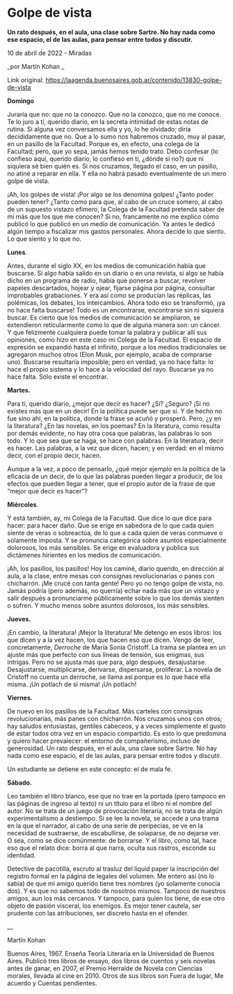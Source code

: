 # Golpe de vista

**Un rato después, en el aula, una clase sobre Sartre. No hay nada como ese espacio, el de las aulas, para pensar entre todos y discutir.**

10 de abril de 2022 - Miradas

_por Martín Kohan _

Link original: https://laagenda.buenosaires.gob.ar/contenido/13830-golpe-de-vista



**Domingo**




Juraría que no: que no la conozco. Que no la conozco, que no me conoce. Te lo juro a ti, querido diario, en la secreta intimidad de estas notas de rutina. Si alguna vez conversamos ella y yo, lo he olvidado; diría decididamente que no. Que a lo sumo nos habremos cruzado, muy al pasar, en un pasillo de la Facultad. Porque es, en efecto, una colega de la Facultad; pero, que yo sepa, jamás hemos tenido trato. Debo confesar (lo confieso aquí, querido diario, lo confieso en ti, ¿dónde si no?) que ni siquiera sé bien quién es. Si nos cruzamos, llegado el caso, en un pasillo, no atiné a reparar en ella. Y ella no habrá pasado eventualmente de un mero golpe de vista.




¡Ah, los golpes de vista! ¡Por algo se los denomina golpes! ¿Tanto poder pueden tener? ¿Tanto como para que, al cabo de un cruce somero, al cabo de un supuesto vistazo efímero, la Colega de la Facultad pretenda saber de mí más que los que me conocen? Si no, francamente no me explico cómo publicó lo que publicó en un medio de comunicación. Ya antes le dedicó algún tiempo a fiscalizar mis gastos personales. Ahora decide lo que siento. Lo que siento y lo que no.




**Lunes**.




Antes, durante el siglo XX, en los medios de comunicación había que buscarse. Si algo había salido en un diario o en una revista, si algo se había dicho en un programa de radio, había que ponerse a buscar, revolver papeles descartados, hojear y ojear, fijarse página por página, consultar improbables grabaciones. Y era así como se producían las réplicas, las polémicas, los debates, los intercambios. Ahora todo eso se transformó, ¡ya no hace falta buscarse! Todo es un encontrarse, encontrarse sin ni siquiera buscar. Es cierto que los medios de comunicación se ampliaron, se extendieron reticularmente como lo que de alguna manera son: un cáncer. Y que felizmente cualquiera puede tomar la palabra y publicar allí sus opiniones, como hizo en este caso mi Colega de la Facultad. El espacio de expresión se expandió hasta el infinito, porque a los medios tradicionales se agregaron muchos otros (Elon Musk, por ejemplo, acaba de comprarse uno). Buscarse resultaría imposible; pero en verdad, ya no hace falta: lo hace el propio sistema y lo hace a la velocidad del rayo. Buscarse ya no hace falta. Sólo existe el encontrar.




**Martes.**




Para ti, querido diario, ¿mejor que decir es hacer? ¿Sí? ¿Seguro? ¡Si no existes más que en un decir! En la política puede ser que sí. Y de hecho no fue sino ahí, en la política, donde la frase se acuñó y prosperó. Pero, ¿y en la literatura? ¿En las novelas, en los poemas? En la literatura, como resulta por demás evidente, no hay otra cosa que palabras, las palabras lo son todo. Y lo que sea que se haga, se hace con palabras. En la literatura, decir es hacer. Las palabras, a la vez que dicen, hacen; y en verdad: en el mismo decir, con el propio decir, hacen.




Aunque a la vez, a poco de pensarlo, ¿qué mejor ejemplo en la política de la eficacia de un decir, de lo que las palabras pueden llegar a producir, de los efectos que pueden llegar a tener, que el propio autor de la frase de que “mejor que decir es hacer”?




**Miércoles**.




Y está también, ay, mi Colega de la Facultad. Que dice lo que dice para hacer: para hacer daño. Que se erige en sabedora de lo que cada quien siente de veras o sobreactúa, de lo que a cada quien de veras conmueve o solamente imposta. Y se pronuncia categórica sobre asuntos especialmente dolorosos, los más sensibles. Se erige en evaluadora y publica sus dictámenes hirientes en los medios de comunicación.




¡Ah, los pasillos, los pasillos! Hoy los caminé, diario querido, en dirección al aula, a la clase, entre mesas con consignas revolucionarias o panes con chicharrón. ¡Me crucé con tanta gente! Pero yo no tengo golpe de vista, no. Jamás podría (pero además, no querría) echar nada más que un vistazo y salir después a pronunciarme públicamente sobre lo que los demás sienten o sufren. Y mucho menos sobre asuntos dolorosos, los más sensibles.




**Jueves.**




¡En cambio, la literatura! ¡Mejor la literatura! Me detengo en esos libros: los que dicen y a la vez hacen, los que hacen eso que dicen. Vengo de leer, concretamente, *Derroche* de María Sonia Cristoff. La trama se plantea en un ajuste más que perfecto con sus líneas de tensión, sus enigmas, sus intrigas. Pero no se ajusta más que para, algo después, desajustarse. Desajustarse, multiplicarse, derivarse, dispersarse, proliferar. La novela de Cristoff no cuenta un derroche, se llama así porque es lo que hace ella misma. ¡Un potlach de sí misma! ¡Un potlach!




**Viernes.**




De nuevo en los pasillos de la Facultad. Más carteles con consignas revolucionarias, más panes con chicharrón. Nos cruzamos unos con otros; hay saludos entusiastas, gentiles cabeceos, y a veces simplemente el gusto de estar todos otra vez en un espacio compartido. Es esto lo que predomina y quiero hacer prevalecer: el entorno de compañerismo, incluso de generosidad. Un rato después, en el aula, una clase sobre Sartre. No hay nada como ese espacio, el de las aulas, para pensar entre todos y discutir.




Un estudiante se detiene en este concepto: el de mala fe.




**Sábado.**




Leo también el libro blanco, ese que no trae en la portada (pero tampoco en las páginas de ingreso al texto) ni un título para el libro ni el nombre del autor. No se trata de un juego de provocación literaria, no se trata de algún experimentalismo a destiempo. Si se lee la novela, se accede a una trama en la que el narrador, al cabo de una serie de peripecias, se ve en la necesidad de sustraerse, de escabullirse, de solaparse, de no dejarse ver. O sea, como se dice comúnmente: de borrarse. Y el libro, como tal, hace eso que el relato dice: borra al que narra, oculta sus rastros, esconde su identidad.




Detective de pacotilla, escruto al trasluz del liquid paper la inscripción del registro formal en la página de legales del volumen. Me entero así (no lo sabía) de que mi amigo querido tiene tres nombres (yo solamente conocía dos). Y es que no sabemos todo de nosotros mismos. Tampoco de nuestros amigos, aun los más cercanos. Y tampoco, para quien los tiene, de ese otro objeto de pasión visceral, los enemigos. Es mejor tener cautela, ser prudente con las atribuciones, ser discreto hasta en el ofender.




\_\_




Martín Kohan




Buenos Aires, 1967. Enseña Teoría Literaria en la Universidad de Buenos Aires. Publicó tres libros de ensayo, dos libros de cuentos y seis novelas antes de ganar, en 2007, el Premio Herralde de Novela con Ciencias morales, llevada al cine en 2010. Otros de sus libros son Fuera de lugar, Me acuerdo y Cuentas pendientes.



